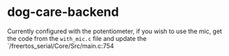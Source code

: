 # dog-care-backend

Currently configured with the potentiometer, if you wish to use the mic, get the code from the `with_mic.c` file and update the `/freertos_serial/Core/Src/main.c:754
